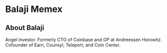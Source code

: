 # Balaji Memex

## About Balaji
Angel investor. Formerly CTO of Coinbase and GP at Andreessen Horowitz. Cofounder of Earn, Counsyl, Teleport, and Coin Center.
